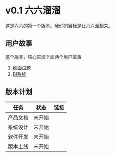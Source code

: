 # v0.1 六六溜溜
这是六六的第一个版本。我们的目标是让六六溜起来。

## 用户故事
这个版本，核心实现下面两个用户故事
1. [刷面试题](https://github.com/zhonghuipro/zhuge/issues/1)
2. [BI系统](https://github.com/zhonghuipro/zhuge/issues/8)

## 版本计划
| 任务   | 状态 | 链接
| ---  |  --- | ---
| 产品文档 | 未开始 |
| 系统设计 | 未开始 |
| 软件开发 | 未开始 |
| 版本上线 | 未开始 |


